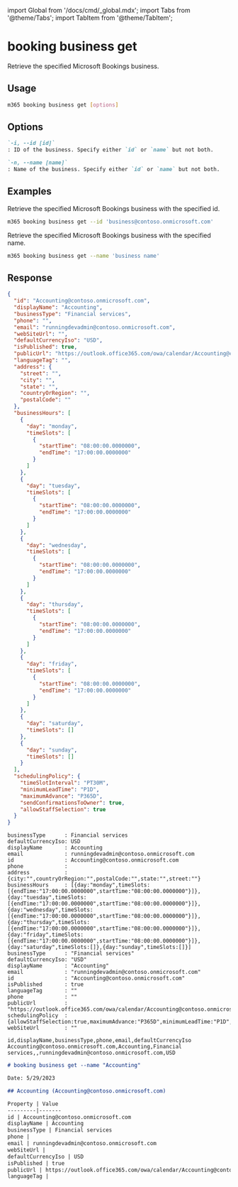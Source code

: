 <!-- DISCLAIMER: All secrets, passwords, and sensitive values in this document are examples only and not real credentials. -->
import Global from '/docs/cmd/_global.mdx';
import Tabs from '@theme/Tabs';
import TabItem from '@theme/TabItem';

# booking business get

Retrieve the specified Microsoft Bookings business.

## Usage

```sh
m365 booking business get [options]
```

## Options

```md definition-list
`-i, --id [id]`
: ID of the business. Specify either `id` or `name` but not both.

`-n, --name [name]`
: Name of the business. Specify either `id` or `name` but not both.
```

<Global />

## Examples

Retrieve the specified Microsoft Bookings business with the specified id.

```sh
m365 booking business get --id 'business@contoso.onmicrosoft.com'
```

Retrieve the specified Microsoft Bookings business with the specified name.

```sh
m365 booking business get --name 'business name'
```

## Response

<Tabs>
  <TabItem value="JSON">

  ```json
  {
    "id": "Accounting@contoso.onmicrosoft.com",
    "displayName": "Accounting",
    "businessType": "Financial services",
    "phone": "",
    "email": "runningdevadmin@contoso.onmicrosoft.com",
    "webSiteUrl": "",
    "defaultCurrencyIso": "USD",
    "isPublished": true,
    "publicUrl": "https://outlook.office365.com/owa/calendar/Accounting@contoso.onmicrosoft.com/bookings/",
    "languageTag": "",
    "address": {
      "street": "",
      "city": "",
      "state": "",
      "countryOrRegion": "",
      "postalCode": ""
    },
    "businessHours": [
      {
        "day": "monday",
        "timeSlots": [
          {
            "startTime": "08:00:00.0000000",
            "endTime": "17:00:00.0000000"
          }
        ]
      },
      {
        "day": "tuesday",
        "timeSlots": [
          {
            "startTime": "08:00:00.0000000",
            "endTime": "17:00:00.0000000"
          }
        ]
      },
      {
        "day": "wednesday",
        "timeSlots": [
          {
            "startTime": "08:00:00.0000000",
            "endTime": "17:00:00.0000000"
          }
        ]
      },
      {
        "day": "thursday",
        "timeSlots": [
          {
            "startTime": "08:00:00.0000000",
            "endTime": "17:00:00.0000000"
          }
        ]
      },
      {
        "day": "friday",
        "timeSlots": [
          {
            "startTime": "08:00:00.0000000",
            "endTime": "17:00:00.0000000"
          }
        ]
      },
      {
        "day": "saturday",
        "timeSlots": []
      },
      {
        "day": "sunday",
        "timeSlots": []
      }
    ],
    "schedulingPolicy": {
      "timeSlotInterval": "PT30M",
      "minimumLeadTime": "P1D",
      "maximumAdvance": "P365D",
      "sendConfirmationsToOwner": true,
      "allowStaffSelection": true
    }
  }
  ```

  </TabItem>
  <TabItem value="Text">

  ```text
  businessType      : Financial services
  defaultCurrencyIso: USD
  displayName       : Accounting
  email             : runningdevadmin@contoso.onmicrosoft.com
  id                : Accounting@contoso.onmicrosoft.com
  phone             :
  address           : {city:"",countryOrRegion:"",postalCode:"",state:"",street:""}
  businessHours     : [{day:"monday",timeSlots:[{endTime:"17:00:00.0000000",startTime:"08:00:00.0000000"}]},{day:"tuesday",timeSlots:[{endTime:"17:00:00.0000000",startTime:"08:00:00.0000000"}]},{day:"wednesday",timeSlots:[{endTime:"17:00:00.0000000",startTime:"08:00:00.0000000"}]},{day:"thursday",timeSlots:[{endTime:"17:00:00.0000000",startTime:"08:00:00.0000000"}]},{day:"friday",timeSlots:[{endTime:"17:00:00.0000000",startTime:"08:00:00.0000000"}]},{day:"saturday",timeSlots:[]},{day:"sunday",timeSlots:[]}]
  businessType      : "Financial services"
  defaultCurrencyIso: "USD"
  displayName       : "Accounting"
  email             : "runningdevadmin@contoso.onmicrosoft.com"
  id                : "Accounting@contoso.onmicrosoft.com"
  isPublished       : true
  languageTag       : ""
  phone             : ""
  publicUrl         : "https://outlook.office365.com/owa/calendar/Accounting@contoso.onmicrosoft.com/bookings/"
  schedulingPolicy  : {allowStaffSelection:true,maximumAdvance:"P365D",minimumLeadTime:"P1D",sendConfirmationsToOwner:true,timeSlotInterval:"PT30M"}
  webSiteUrl        : ""
  ```

  </TabItem>
  <TabItem value="CSV">

  ```csv
  id,displayName,businessType,phone,email,defaultCurrencyIso
  Accounting@contoso.onmicrosoft.com,Accounting,Financial services,,runningdevadmin@contoso.onmicrosoft.com,USD
  ```

  </TabItem>
  <TabItem value="Markdown">

  ```md
  # booking business get --name "Accounting"

  Date: 5/29/2023

  ## Accounting (Accounting@contoso.onmicrosoft.com)

  Property | Value
  ---------|-------
  id | Accounting@contoso.onmicrosoft.com
  displayName | Accounting
  businessType | Financial services
  phone |
  email | runningdevadmin@contoso.onmicrosoft.com
  webSiteUrl |
  defaultCurrencyIso | USD
  isPublished | true
  publicUrl | https://outlook.office365.com/owa/calendar/Accounting@contoso.onmicrosoft.com/bookings/
  languageTag |
  ```
  
  </TabItem>
</Tabs>
